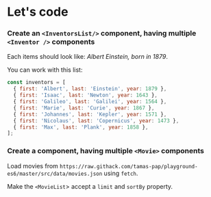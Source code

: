 # Let's code

### Create an `<InventorsList/>` component, having multiple `<Inventor />` components

Each items should look like: _Albert Einstein, born in 1879_.

You can work with this list:

```js
const inventors = [
  { first: 'Albert', last: 'Einstein', year: 1879 },
  { first: 'Isaac', last: 'Newton', year: 1643 },
  { first: 'Galileo', last: 'Galilei', year: 1564 },
  { first: 'Marie', last: 'Curie', year: 1867 },
  { first: 'Johannes', last: 'Kepler', year: 1571 },
  { first: 'Nicolaus', last: 'Copernicus', year: 1473 },
  { first: 'Max', last: 'Plank', year: 1858 },
];
```

### Create a <MovieList> component, having multiple `<Movie>` components

Load movies from `https://raw.githack.com/tamas-pap/playground-es6/master/src/data/movies.json` using `fetch`.

Make the `<MovieList`> accept a `limit` and `sortBy` property.
